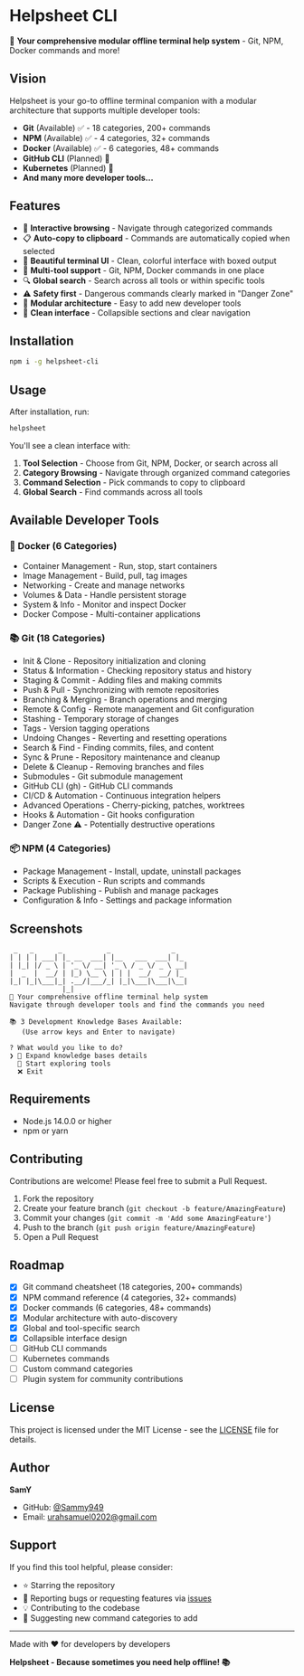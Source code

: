 # Helpsheet CLI

🚀 **Your comprehensive modular offline terminal help system** - Git, NPM, Docker commands and more!

## Vision

Helpsheet is your go-to offline terminal companion with a modular architecture that supports multiple developer tools:

- **Git** (Available) ✅ - 18 categories, 200+ commands
- **NPM** (Available) ✅ - 4 categories, 32+ commands  
- **Docker** (Available) ✅ - 6 categories, 48+ commands
- **GitHub CLI** (Planned) 🚧
- **Kubernetes** (Planned) 🚧
- **And many more developer tools...**

## Features

- 🎯 **Interactive browsing** - Navigate through categorized commands
- 📋 **Auto-copy to clipboard** - Commands are automatically copied when selected  
- 🎨 **Beautiful terminal UI** - Clean, colorful interface with boxed output
- 🔧 **Multi-tool support** - Git, NPM, Docker commands in one place
- 🔍 **Global search** - Search across all tools or within specific tools
- ⚠️ **Safety first** - Dangerous commands clearly marked in "Danger Zone"
- 🔌 **Modular architecture** - Easy to add new developer tools
- 🧹 **Clean interface** - Collapsible sections and clear navigation

## Installation

```bash
npm i -g helpsheet-cli
```

## Usage

After installation, run:
```bash
helpsheet
```

You'll see a clean interface with:
1. **Tool Selection** - Choose from Git, NPM, Docker, or search across all
2. **Category Browsing** - Navigate through organized command categories  
3. **Command Selection** - Pick commands to copy to clipboard
4. **Global Search** - Find commands across all tools

## Available Developer Tools

### 🐳 Docker (6 Categories)
- Container Management - Run, stop, start containers
- Image Management - Build, pull, tag images  
- Networking - Create and manage networks
- Volumes & Data - Handle persistent storage
- System & Info - Monitor and inspect Docker
- Docker Compose - Multi-container applications

### 📚 Git (18 Categories)

- Init & Clone - Repository initialization and cloning
- Status & Information - Checking repository status and history
- Staging & Commit - Adding files and making commits
- Push & Pull - Synchronizing with remote repositories
- Branching & Merging - Branch operations and merging
- Remote & Config - Remote management and Git configuration
- Stashing - Temporary storage of changes
- Tags - Version tagging operations
- Undoing Changes - Reverting and resetting operations
- Search & Find - Finding commits, files, and content
- Sync & Prune - Repository maintenance and cleanup
- Delete & Cleanup - Removing branches and files
- Submodules - Git submodule management
- GitHub CLI (gh) - GitHub CLI commands
- CI/CD & Automation - Continuous integration helpers
- Advanced Operations - Cherry-picking, patches, worktrees
- Hooks & Automation - Git hooks configuration
- Danger Zone ⚠️ - Potentially destructive operations

### 📦 NPM (4 Categories)
- Package Management - Install, update, uninstall packages
- Scripts & Execution - Run scripts and commands
- Package Publishing - Publish and manage packages
- Configuration & Info - Settings and package information

## Screenshots

```
 _   _      _           _               _   
| | | | ___| |_ __  ___| |__   ___  ___| |_ 
| |_| |/ _ \ | '_ \/ __| '_ \ / _ \/ _ \ __|
|  _  |  __/ | |_) \__ \ | | |  __/  __/ |_ 
|_| |_|\___|_| .__/|___/_| |_|\___|\___|\__|
             |_|
🚀 Your comprehensive offline terminal help system
Navigate through developer tools and find the commands you need

📚 3 Development Knowledge Bases Available:
   (Use arrow keys and Enter to navigate)

? What would you like to do?
❯ 🔽 Expand knowledge bases details
  🚀 Start exploring tools
  ❌ Exit
```

## Requirements

- Node.js 14.0.0 or higher
- npm or yarn

## Contributing

Contributions are welcome! Please feel free to submit a Pull Request.

1. Fork the repository
2. Create your feature branch (`git checkout -b feature/AmazingFeature`)
3. Commit your changes (`git commit -m 'Add some AmazingFeature'`)
4. Push to the branch (`git push origin feature/AmazingFeature`)
5. Open a Pull Request

## Roadmap

- [x] Git command cheatsheet (18 categories, 200+ commands)
- [x] NPM command reference (4 categories, 32+ commands)
- [x] Docker commands (6 categories, 48+ commands)
- [x] Modular architecture with auto-discovery
- [x] Global and tool-specific search
- [x] Collapsible interface design
- [ ] GitHub CLI commands
- [ ] Kubernetes commands
- [ ] Custom command categories
- [ ] Plugin system for community contributions

## License

This project is licensed under the MIT License - see the [LICENSE](LICENSE) file for details.

## Author

**SamY** 

- GitHub: [@Sammy949](https://github.com/Sammy949)
- Email: urahsamuel0202@gmail.com

## Support

If you find this tool helpful, please consider:
- ⭐ Starring the repository
- 🐛 Reporting bugs or requesting features via [issues](https://github.com/Sammy949/cheats-cli/issues)
- 💡 Contributing to the codebase
- 🚀 Suggesting new command categories to add

---

Made with ❤️ for developers by developers

**Helpsheet - Because sometimes you need help offline! 📚**

